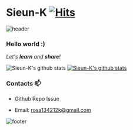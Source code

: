 # Sieun-K [![Hits](https://hits.seeyoufarm.com/api/count/incr/badge.svg?url=https%3A%2F%2Fgithub.com%2FSieun-K&count_bg=%2379C83D&title_bg=%23555555&icon=smugmug.svg&icon_color=%23E7E7E7&title=hits&edge_flat=false)](https://hits.seeyoufarm.com)

![header](https://capsule-render.vercel.app/api?type=wave&color=gradient&height=300&section=header&text=Sieun's%20Github&fontSize=40)

### Hello world :)

<p>
  <em>
    Let's <b>learn</b> and <b>share</b>!
  </em>  
</p>

![Sieun-K's github stats](https://github-readme-stats.vercel.app/api?username=Sieun-K&show_icons=true)
[![Sieun-K's github stats](https://github-readme-stats.vercel.app/api/top-langs/?username=Sieun-K&show_icons=true&hide_border=true&title_color=004386&icon_color=004386&layout=compact)](https://github.com/Sieun-K)

### Contacts 📫

* Github Repo Issue
* Email: rosa134212k@gmail.com

  <div align=center>
  
![footer](https://capsule-render.vercel.app/api?type=wave&color=gradient&height=150&section=footer)
